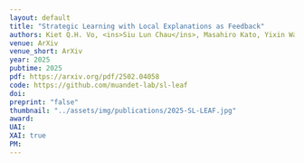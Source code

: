 ```yaml
---
layout: default
title: "Strategic Learning with Local Explanations as Feedback"
authors: Kiet Q.H. Vo, <ins>Siu Lun Chau</ins>, Masahiro Kato, Yixin Wang, Krikamol Muandet
venue: ArXiv
venue_short: ArXiv
year: 2025
pubtime: 2025
pdf: https://arxiv.org/pdf/2502.04058
code: https://github.com/muandet-lab/sl-leaf
doi:
preprint: "false"
thumbnail: "../assets/img/publications/2025-SL-LEAF.jpg" 
award: 
UAI: 
XAI: true
PM:
---
```

